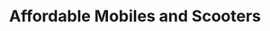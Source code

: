 ---
title: "Affordable Mobiles and Scooters"
url: /blackpool/affordable-mobiles-and-scooters/
shop: Handy
---